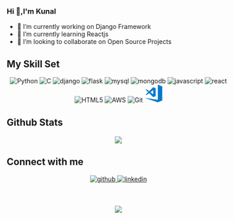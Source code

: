 ### Hi 👋,I'm Kunal

- 🔭 I’m currently working on Django Framework
- 🌱 I’m currently learning Reactjs
- 👯 I’m looking to collaborate on Open Source Projects

## My Skill Set
<p align="center"> 
  <img src="https://devicons.github.io/devicon/devicon.git/icons/python/python-original.svg" alt="Python" width="40" height="40" />
  <img src="https://devicons.github.io/devicon/devicon.git/icons/c/c-original.svg" alt="C" width="40" height="40" /> 
  <img src="https://devicons.github.io/devicon/devicon.git/icons/django/django-original.svg" alt="django" width="50" height="50"/>
  <img src="https://www.vectorlogo.zone/logos/pocoo_flask/pocoo_flask-ar21.svg" alt="flask" width="60" height="40" />
  <img src="https://devicons.github.io/devicon/devicon.git/icons/mysql/mysql-original-wordmark.svg" alt="mysql" width="40" height="40"/>
  <img src="https://devicons.github.io/devicon/devicon.git/icons/mongodb/mongodb-original-wordmark.svg" alt="mongodb" width="40" height="40"/> 
  <img src="https://devicons.github.io/devicon/devicon.git/icons/javascript/javascript-original.svg" alt="javascript" width="40" height="40"/>
  <img src="https://devicons.github.io/devicon/devicon.git/icons/react/react-original-wordmark.svg" alt="react" width="40" height="40"/>
  <img src="https://devicons.github.io/devicon/devicon.git/icons/html5/html5-original-wordmark.svg" alt="HTML5" width="40" height="40" />
  <img src="https://devicons.github.io/devicon/devicon.git/icons/amazonwebservices/amazonwebservices-original-wordmark.svg" alt="AWS" width="50" height="50" />
  <img src="https://www.vectorlogo.zone/logos/git-scm/git-scm-icon.svg" alt="Git" width="40" height="40" /> 
  <img src="https://raw.githubusercontent.com/github/explore/80688e429a7d4ef2fca1e82350fe8e3517d3494d/topics/visual-studio-code/visual-studio-code.png" alt="Visual Studio Code"    width="40" height="40" />

</p>

## Github Stats                     
<p align="center"><img src="https://github-readme-stats.vercel.app/api?username=Kunal1198&show_icons=true&title_color=ffffff&icon_color=bb2acf&text_color=daf7dc&bg_color=151515" align="center"/> </p>

## Connect with me  
<p align="center">
  <a href="https://github.com/Kunal1198" target="_blank">
  <img src=https://img.shields.io/badge/github-%2324292e.svg?&style=for-the-badge&logo=github&logoColor=white alt=github style="margin-bottom: 5px;" />
  </a>
  <a href="https://linkedin.com/in/kunal-bhoyar11" target="_blank">
  <img src=https://img.shields.io/badge/linkedin-%231E77B5.svg?&style=for-the-badge&logo=linkedin&logoColor=white alt=linkedin style="margin-bottom: 5px;" />
  </a>
</p>  

<br/>  

<p align="center">
  <img align='center' src="https://komarev.com/ghpvc/?username=Kunal1198&color=blue">
</p>

